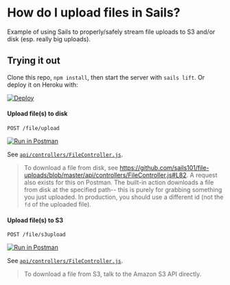 # How do I upload files in Sails?

Example of using Sails to properly/safely stream file uploads to S3 and/or disk (esp. really big uploads).


## Trying it out

Clone this repo, `npm install`, then start the server with `sails lift`. Or deploy it on Heroku with:

[![Deploy](https://www.herokucdn.com/deploy/button.svg)](https://heroku.com/deploy)



#### Upload file(s) to disk

`POST /file/upload`

[![Run in Postman](https://run.pstmn.io/button.png)](https://www.getpostman.com/run-collection/d79c7deb45ef3a476e5d)

See [`api/controllers/FileController.js`](https://github.com/sails101/file-uploads/blob/master/api/controllers/FileController.js#L15).

> To download a file from disk, see https://github.com/sails101/file-uploads/blob/master/api/controllers/FileController.js#L82.
> A request also exists for this on Postman.  The built-in action downloads a file from disk at the specified path-- this is purely for grabbing something you just uploaded.   In production, you should use a different id (not the `fd` of the uploaded file).





#### Upload file(s) to S3

`POST /file/s3upload`

[![Run in Postman](https://run.pstmn.io/button.svg)](https://www.getpostman.com/run-collection/d79c7deb45ef3a476e5d)

See [`api/controllers/FileController.js`](https://github.com/sails101/file-uploads/blob/master/api/controllers/FileController.js#L52).

> To download a file from S3, talk to the Amazon S3 API directly.
